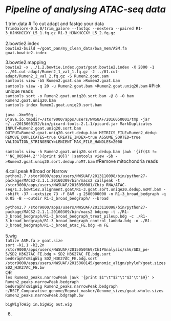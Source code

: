 ***Pipeline of analysing ATAC-seq data***    
=============================================   

1.trim.data    # To cut adapt and fastqc your data    
`TrimGalore-0.5.0/trim_galore --fastqc --nextera --paired R1-3_HJNKHCCXY_L5_1.fq.gz R1-3_HJNKHCCXY_L5_2.fq.gz`    
</br> 
2.bowtie2.index     
`bowtie2-build ~/goat_pan/my_clean_data/bwa_mem/ASM.fa goat.bowtie2.index`    

3.bowtie2.mapping   
`bowtie2 -x ../1.2.bowtie.index.goat/goat.bowtie2.index -X 2000 -1 ../01.cut-adapt/Rumen2_1_val_1.fq.gz -2 ../01.cut-adapt/Rumen2_2_val_2.fq.gz -S Rumen2.goat.sam`   
`samtools view -bS Rumen2.goat.sam >Rumen2.goat.bam`    
`samtools view -q 20 -u Rumen2.goat.bam >Rumen2.goat.uniq20.bam`  #Pick unique reads    
`samtools sort -o Rumen2.goat.uniq20.sort.bam -@ 8 -O bam Rumen2.goat.uniq20.bam`     
`samtools index Rumen2.goat.uniq20.sort.bam`    
</br> 
`java -Xmx50g -Djava.io.tmpdir=/stor9000/apps/users/NWSUAF/2016050001/tmp -jar ~/../2015060152/bin/picard-tools-2.1.1/picard.jar MarkDuplicates INPUT=Rumen2.goat.uniq20.sort.bam OUTPUT=Rumen2.goat.uniq20.sort.dedup.bam METRICS_FILE=Rumen2_dedup REMOVE_DUPLICATES=true CREATE_INDEX=true ASSUME_SORTED=true VALIDATION_STRINGENCY=LENIENT MAX_FILE_HANDLES=2000`   
</br> 
`samtools view -h Rumen2.goat.uniq20.sort.dedup.bam |awk '{if($3 != ''NC_005044.2''){print $0}}' |samtools view -Sb - >Rumen2.goat.uniq20.sort.dedup.noMT.bam`  #Remove mitochondria reads     

4.call.peak   #Broad or Narrow  
`python2.7 /stor9000/apps/users/NWSUAF/2013110098/bin/python27-package/MACS2-2.1.1.20160309/bin/macs2 callpeak -t /stor9000/apps/users/NWSUAF/2016050001/Chip_RNA/ATAC-seq/1.3.bowtie2.alignment.goat/R1-3.goat.sort.uniqe20.dedup.noMT.bam --shift -37 --extsize 73 -f BAM -g 2500000000 -n R1-3_broad_bedgraph -q 0.05 -B --outdir R1-3_broad_bedgraph/ --broad`    

`python2.7 /stor9000/apps/users/NWSUAF/2013110098/bin/python27-package/MACS2-2.1.1.20160309/bin/macs2 bdgcmp -t ./R1-3_broad_bedgraph/R1-3_broad_bedgraph_treat_pileup.bdg -c ./R1-3_broad_bedgraph/R1-3_broad_bedgraph_control_lambda.bdg -o ./R1-3_broad_bedgraph/R1-3_broad_atac_FE.bdg -m FE`   
</br> 
5.wig    
 `faSize ASM.fa > goat.size`    
`sort -k1,1 -k2,2n /stor9000/apps/users/NWSUAF/2015050469/ChIPAnalysis/sh6/SD2_pe-5/SD2_H3K27AC_FE.bdg > SD2_H3K27AC_FE.bdg.sort`   
`bedGraphToBigWig SD2_H3K27AC_FE.bdg.sort /stor9000/apps/users/NWSUAF/2015060145/genomic_align/phyloP/goat.sizes SD2_H3K27AC_FE.bw`  
OR  
`les Rumen2_peaks.narrowPeak |awk '{print $1"\t"$2"\t"$3"\t"$9}' > Rumen2_peaks.narrowPeak.bedgraph`    
`bedGraphToBigWig Rumen2_peaks.narrowPeak.bedgraph ~/RSCE_Comparative_genome/Repeat_masker/Genome_sizes/goat.whole.sizes Rumen2_peaks.narrowPeak.bdgraph.bw`    

`bigWigToWig in.bigWig out.wig`   

6.
